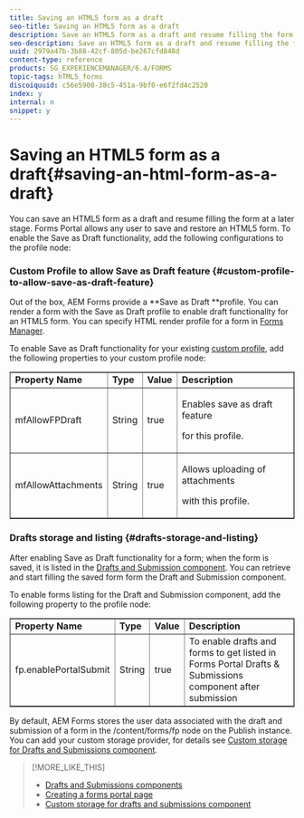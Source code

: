 ```yaml
---
title: Saving an HTML5 form as a draft
seo-title: Saving an HTML5 form as a draft
description: Save an HTML5 form as a draft and resume filling the form at a later stage.
seo-description: Save an HTML5 form as a draft and resume filling the form at a later stage.
uuid: 2979a47b-3b88-42cf-805d-be267cfd848d
content-type: reference
products: SG_EXPERIENCEMANAGER/6.4/FORMS
topic-tags: hTML5_forms
discoiquuid: c56e5908-38c5-451a-9bf0-e6f2fd4c2520
index: y
internal: n
snippet: y
---
```


# Saving an HTML5 form as a draft{#saving-an-html-form-as-a-draft}

You can save an HTML5 form as a draft and resume filling the form at a later stage. Forms Portal allows any user to save and restore an HTML5 form. To enable the Save as Draft functionality, add the following configurations to the profile node:

### Custom Profile to allow Save as Draft feature {#custom-profile-to-allow-save-as-draft-feature}

Out of the box, AEM Forms provide a **Save as Draft **profile. You can render a form with the Save as Draft profile to enable draft functionality for an HTML5 form. You can specify HTML render profile for a form in [Forms Manager](../../forms/using/introduction-managing-forms.md).

To enable Save as Draft functionality for your existing [custom profile](../../forms/using/custom-profile.md), add the following properties to your custom profile node: 

<table border="1" cellpadding="1" cellspacing="0" width="100%"> 
 <tbody> 
  <tr> 
   <td><strong>Property Name</strong></td> 
   <td><strong>Type</strong></td> 
   <td><strong>Value</strong></td> 
   <td><strong>Description</strong></td> 
  </tr> 
  <tr> 
   <td>mfAllowFPDraft</td> 
   <td>String</td> 
   <td>true</td> 
   <td><p>Enables save as draft feature</p> <p>for this profile.</p> </td> 
  </tr> 
  <tr> 
   <td>mfAllowAttachments</td> 
   <td>String</td> 
   <td>true</td> 
   <td><p>Allows uploading of attachments</p> <p>with this profile.</p> </td> 
  </tr> 
 </tbody> 
</table>

### Drafts storage and listing {#drafts-storage-and-listing}

After enabling Save as Draft functionality for a form; when the form is saved, it is listed in the [Drafts and Submission component](../../forms/using/draft-submission-component.md). You can retrieve and start filling the saved form form the Draft and Submission component.

To enable forms listing for the Draft and Submission component, add the following property to the profile node: 

<table border="1" cellpadding="1" cellspacing="0" width="100%"> 
 <tbody> 
  <tr> 
   <td><strong>Property Name</strong></td> 
   <td><strong>Type</strong></td> 
   <td><strong>Value</strong></td> 
   <td><strong>Description</strong></td> 
  </tr> 
  <tr> 
   <td>fp.enablePortalSubmit</td> 
   <td>String</td> 
   <td>true</td> 
   <td>To enable drafts and forms to get listed in<br /> Forms Portal Drafts &amp; Submissions component after submission</td> 
  </tr> 
 </tbody> 
</table>

By default, AEM Forms stores the user data associated with the draft and submission of a form in the /content/forms/fp node on the Publish instance. You can add your custom storage provider, for details see [Custom storage for Drafts and Submissions component](../../forms/using/adding-custom-storage-provider-forms.md).

>[!MORE_LIKE_THIS]
>
>* [Drafts and Submissions components](../../forms/using/draft-submission-component.md)
>* [Creating a forms portal page](../../forms/using/creating-form-portal-page.md)
>* [Custom storage for drafts and submissions component](../../forms/using/adding-custom-storage-provider-forms.md)
